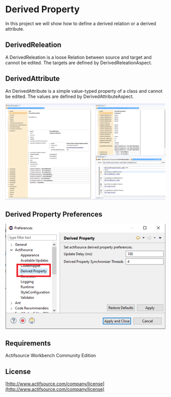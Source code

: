 # Derived Property
In this project we will show how to define a derived relation or a derived attribute.

## DerivedReleation
A DerivedReleation is a loose Relation between source and target and cannot be edited.
The targets are defined by DerivedReleationAspect.

## DerivedAttribute
An DerivedAttribute is a simple value-typed property of a class and cannot be edited.
The values are defined by DerivedAttributeAspect.

![Derived Property](images/derivedproperty.png)

## Derived Property Preferences
![Preferences](images/preferences.png)

## Requirements
Actifsource Workbench Community Edition

## License
[http://www.actifsource.com/company/license](http://www.actifsource.com/company/license)


